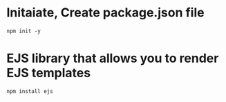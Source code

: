 # Initaiate, Create package.json file
`npm init -y`

# EJS library that allows you to render EJS templates
`npm install ejs`